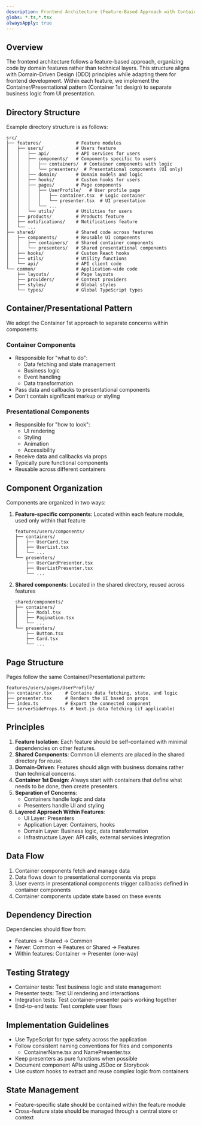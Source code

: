 ```yaml
---
description: Frontend Architecture (Feature-Based Approach with Container/Presentational Pattern)
globs: *.ts,*.tsx
alwaysApply: true
---
```


## Overview

The frontend architecture follows a feature-based approach, organizing code by domain features rather than technical layers. This structure aligns with Domain-Driven Design (DDD) principles while adapting them for frontend development. Within each feature, we implement the Container/Presentational pattern (Container 1st design) to separate business logic from UI presentation.

## Directory Structure

Example directory structure is as follows:

```
src/
├── features/             # Feature modules
│   ├── users/            # Users feature
│   │   ├── api/          # API services for users
│   │   ├── components/   # Components specific to users
│   │   │   ├── containers/  # Container components with logic
│   │   │   └── presenters/  # Presentational components (UI only)
│   │   ├── domain/       # Domain models and logic
│   │   ├── hooks/        # Custom hooks for users
│   │   ├── pages/        # Page components
│   │   │   ├── UserProfile/   # User profile page
│   │   │   │   ├── container.tsx  # Logic container
│   │   │   │   └── presenter.tsx  # UI presentation
│   │   │   └── ...
│   │   └── utils/        # Utilities for users
│   ├── products/         # Products feature
│   ├── notifications/    # Notifications feature
│   └── ...
├── shared/               # Shared code across features
│   ├── components/       # Reusable UI components
│   │   ├── containers/   # Shared container components
│   │   └── presenters/   # Shared presentational components
│   ├── hooks/            # Custom React hooks
│   ├── utils/            # Utility functions
│   └── api/              # API client code
└── common/               # Application-wide code
    ├── layouts/          # Page layouts
    ├── providers/        # Context providers
    ├── styles/           # Global styles
    └── types/            # Global TypeScript types
```

## Container/Presentational Pattern

We adopt the Container 1st approach to separate concerns within components:

### Container Components
- Responsible for "what to do":
  - Data fetching and state management
  - Business logic
  - Event handling
  - Data transformation
- Pass data and callbacks to presentational components
- Don't contain significant markup or styling

### Presentational Components
- Responsible for "how to look":
  - UI rendering
  - Styling
  - Animation
  - Accessibility
- Receive data and callbacks via props
- Typically pure functional components
- Reusable across different containers

## Component Organization

Components are organized in two ways:

1. **Feature-specific components**: Located within each feature module, used only within that feature
   ```
   features/users/components/
   ├── containers/
   │   ├── UserCard.tsx
   │   ├── UserList.tsx
   │   └── ...
   └── presenters/
       ├── UserCardPresenter.tsx
       ├── UserListPresenter.tsx
       └── ...
   ```

2. **Shared components**: Located in the shared directory, reused across features
   ```
   shared/components/
   ├── containers/
   │   ├── Modal.tsx
   │   ├── Pagination.tsx
   │   └── ...
   └── presenters/
       ├── Button.tsx
       ├── Card.tsx
       └── ...
   ```

## Page Structure

Pages follow the same Container/Presentational pattern:

```
features/users/pages/UserProfile/
├── container.tsx     # Contains data fetching, state, and logic
├── presenter.tsx     # Renders the UI based on props
├── index.ts          # Export the connected component
└── serverSideProps.ts  # Next.js data fetching (if applicable)
```

## Principles

1. **Feature Isolation**: Each feature should be self-contained with minimal dependencies on other features.
2. **Shared Components**: Common UI elements are placed in the shared directory for reuse.
3. **Domain-Driven**: Features should align with business domains rather than technical concerns.
4. **Container 1st Design**: Always start with containers that define what needs to be done, then create presenters.
5. **Separation of Concerns**: 
   - Containers handle logic and data
   - Presenters handle UI and styling
6. **Layered Approach Within Features**:
   - UI Layer: Presenters
   - Application Layer: Containers, hooks
   - Domain Layer: Business logic, data transformation
   - Infrastructure Layer: API calls, external services integration

## Data Flow

1. Container components fetch and manage data
2. Data flows down to presentational components via props
3. User events in presentational components trigger callbacks defined in container components
4. Container components update state based on these events

## Dependency Direction

Dependencies should flow from:
- Features → Shared → Common
- Never: Common → Features or Shared → Features
- Within features: Container → Presenter (one-way)

## Testing Strategy

- Container tests: Test business logic and state management
- Presenter tests: Test UI rendering and interactions
- Integration tests: Test container-presenter pairs working together
- End-to-end tests: Test complete user flows

## Implementation Guidelines

- Use TypeScript for type safety across the application
- Follow consistent naming conventions for files and components
  - ContainerName.tsx and NamePresenter.tsx
- Keep presenters as pure functions when possible
- Document component APIs using JSDoc or Storybook
- Use custom hooks to extract and reuse complex logic from containers

## State Management

- Feature-specific state should be contained within the feature module
- Cross-feature state should be managed through a central store or context 